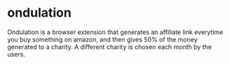 # ondulation
Ondulation is a browser extension that generates an affiliate link everytime you buy something on amazon, and then gives 50% of the money generated to a charity. A different charity is chosen each month by the users.
